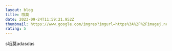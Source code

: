 ```yaml
---
layout: blog
title: 哦莫
date: 2023-09-24T11:59:21.952Z
thumbnail: https://www.google.com/imgres?imgurl=https%3A%2F%2Fimagej.net%2Fimagej-wiki-static%2Fimages%2Fd%2Fd1%2FImagej2-icon.png&tbnid=NKe0DT_zUCTufM&vet=12ahUKEwjZ7t-kmcOBAxV_kScCHcBxADwQMygCegQIARB3..i&imgrefurl=https%3A%2F%2Fimagej.net%2Fimagej-wiki-static%2FWelcome&docid=78Ij7jvu9B0C3M&w=2048&h=2048&q=imagej&ved=2ahUKEwjZ7t-kmcOBAxV_kScCHcBxADwQMygCegQIARB3
rating: 5
---
```

s哦莫﻿adasdas